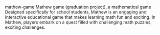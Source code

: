 mathew-game
Mathew game (graduation project), a mathematical game Designed specifically for school students, Mathew is an engaging and interactive educational game that makes learning math fun and exciting. In Mathew, players embark on a quest filled with challenging math puzzles, exciting challenges.
